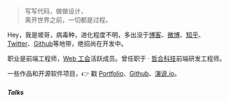 > 写写代码，做做设计，  
> 离开世界之前，一切都是过程。

Hey，我是坡哥，病毒种，进化程度不明，多出没于[博客](https://qianduanzhijia.top)、[微博](weibo.com/17638277550)、[知乎](https://www.zhihu.com/)、[Twitter](https://twitter.com/)、[Github](http://github.com/)等地带，绝招尚在开发中。

职业是前端工程师，[Web 工会](https://medium.com/)活跃成员。曾任职于 · [哲合科技](http://zhehekeji.com)前端研发工程师。

一些作品和开源软件项目，👉 戳 [Portfolio](/portfolio)、[Github](https://github.com/packaaa)、[演说.io]()。 


##### Talks


